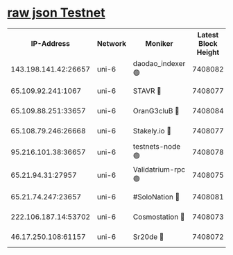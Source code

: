 [raw json Testnet](https://rpc-check.junot.stavr.tech/junot/rpc-junot-result.json)
=


<table><tr><th>IP-Address</th><th>Network</th><th>Moniker</th><th>Latest Block Height</th><th>Earliest Block Height</th><th>Catching Up</th><th>Tx Index</th><th>Voting Power</th><th>Scan Time</th></tr><tr><td>143.198.141.42:26657</td><td>uni-6</td><td>daodao_indexer 🟢</td><td>7408082</td><td>1</td><td>False</td><td>off</td><td>0</td><td>2024-01-26T20:46:00.287978445UTC</td></tr><tr><td>65.109.92.241:1067</td><td>uni-6</td><td>STAVR 🔴</td><td>7408077</td><td>1138541</td><td>False</td><td>on</td><td>6053</td><td>2024-01-26T20:45:48.175894817UTC</td></tr><tr><td>65.109.88.251:33657</td><td>uni-6</td><td>OranG3cluB 🔴</td><td>7408084</td><td>1138541</td><td>False</td><td>on</td><td>11</td><td>2024-01-26T20:46:04.797576213UTC</td></tr><tr><td>65.108.79.246:26668</td><td>uni-6</td><td>Stakely.io 🔴</td><td>7408077</td><td>1570872</td><td>False</td><td>on</td><td>1622293</td><td>2024-01-26T20:45:48.555556542UTC</td></tr><tr><td>95.216.101.38:36657</td><td>uni-6</td><td>testnets-node 🟢</td><td>7408078</td><td>1615130</td><td>False</td><td>on</td><td>0</td><td>2024-01-26T20:45:50.970314198UTC</td></tr><tr><td>65.21.94.31:27957</td><td>uni-6</td><td>Validatrium-rpc 🟢</td><td>7408075</td><td>2943363</td><td>False</td><td>on</td><td>0</td><td>2024-01-26T20:45:43.709909654UTC</td></tr><tr><td>65.21.74.247:23657</td><td>uni-6</td><td>#SoloNation 🔴</td><td>7408081</td><td>5208001</td><td>False</td><td>on</td><td>112</td><td>2024-01-26T20:45:59.439534347UTC</td></tr><tr><td>222.106.187.14:53702</td><td>uni-6</td><td>Cosmostation 🔴</td><td>7408073</td><td>5344501</td><td>False</td><td>on</td><td>109003</td><td>2024-01-26T20:45:41.308145022UTC</td></tr><tr><td>46.17.250.108:61157</td><td>uni-6</td><td>Sr20de 🔴</td><td>7408072</td><td>6419777</td><td>False</td><td>on</td><td>37</td><td>2024-01-26T20:45:35.739584802UTC</td></tr></table>